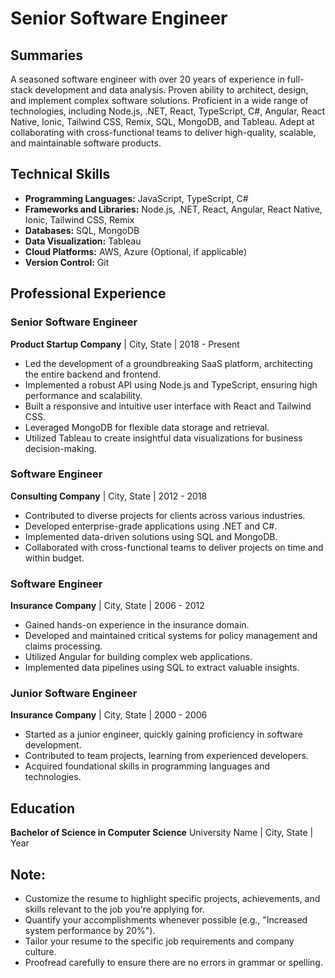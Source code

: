 # Senior Software Engineer

## Summaries
A seasoned software engineer with over 20 years of experience in full-stack development and data analysis. Proven ability to architect, design, and implement complex software solutions. Proficient in a wide range of technologies, including Node.js, .NET, React, TypeScript, C#, Angular, React Native, Ionic, Tailwind CSS, Remix, SQL, MongoDB, and Tableau. Adept at collaborating with cross-functional teams to deliver high-quality, scalable, and maintainable software products.

## Technical Skills
- **Programming Languages:** JavaScript, TypeScript, C#
- **Frameworks and Libraries:** Node.js, .NET, React, Angular, React Native, Ionic, Tailwind CSS, Remix
- **Databases:** SQL, MongoDB
- **Data Visualization:** Tableau
- **Cloud Platforms:** AWS, Azure (Optional, if applicable)
- **Version Control:** Git

## Professional Experience

### Senior Software Engineer
**Product Startup Company** | City, State | 2018 - Present
- Led the development of a groundbreaking SaaS platform, architecting the entire backend and frontend.
- Implemented a robust API using Node.js and TypeScript, ensuring high performance and scalability.
- Built a responsive and intuitive user interface with React and Tailwind CSS.
- Leveraged MongoDB for flexible data storage and retrieval.
- Utilized Tableau to create insightful data visualizations for business decision-making.

### Software Engineer
**Consulting Company** | City, State | 2012 - 2018
- Contributed to diverse projects for clients across various industries.
- Developed enterprise-grade applications using .NET and C#.
- Implemented data-driven solutions using SQL and MongoDB.
- Collaborated with cross-functional teams to deliver projects on time and within budget.

### Software Engineer
**Insurance Company** | City, State | 2006 - 2012
- Gained hands-on experience in the insurance domain.
- Developed and maintained critical systems for policy management and claims processing.
- Utilized Angular for building complex web applications.
- Implemented data pipelines using SQL to extract valuable insights.

### Junior Software Engineer
**Insurance Company** | City, State | 2000 - 2006
- Started as a junior engineer, quickly gaining proficiency in software development.
- Contributed to team projects, learning from experienced developers.
- Acquired foundational skills in programming languages and technologies.

## Education
**Bachelor of Science in Computer Science**
University Name | City, State | Year

## Note:
- Customize the resume to highlight specific projects, achievements, and skills relevant to the job you're applying for.
- Quantify your accomplishments whenever possible (e.g., "Increased system performance by 20%").
- Tailor your resume to the specific job requirements and company culture.
- Proofread carefully to ensure there are no errors in grammar or spelling.